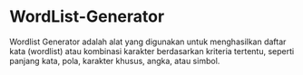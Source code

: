 # WordList-Generator
Wordlist Generator adalah alat yang digunakan untuk menghasilkan daftar kata (wordlist) atau kombinasi karakter berdasarkan kriteria tertentu, seperti panjang kata, pola, karakter khusus, angka, atau simbol.
